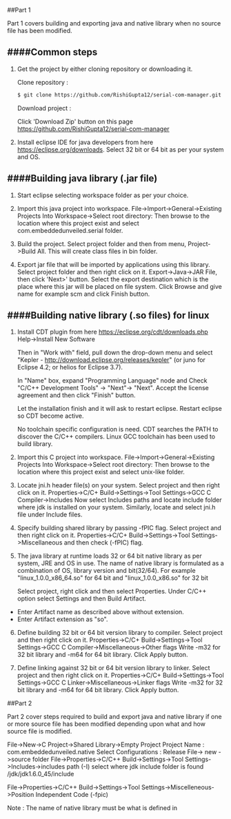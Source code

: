 ##Part 1

Part 1 covers building and exporting java and native library when no source file has been modified.

####Common steps
---

1. Get the project by either cloning repository or downloading it.

   Clone repository :
   ```sh
   $ git clone https://github.com/RishiGupta12/serial-com-manager.git
   ```
   Download project :
   
   Click 'Download Zip' button on this page https://github.com/RishiGupta12/serial-com-manager

2. Install eclipse IDE for java developers from here https://eclipse.org/downloads.
   Select 32 bit or 64 bit as per your system and OS.

####Building java library (.jar file)
---

1. Start eclipse selecting workspace folder as per your choice.

2. Import this java project into workspace.
   File->Import->General->Existing Projects Into Workspace->Select root directory:
   Then browse to the location where this project exist and select com.embeddedunveiled.serial folder.
   
3. Build the project.
   Select project folder and then from menu, Project->Build All.
   This will create class files in bin folder.
   
4. Export jar file that will be imported by applications using this library.
   Select project folder and then right click on it.
   Export->Java->JAR File, then click 'Next>' button.
   Select the export destination which is the place where this jar will be placed on file system.
   Click Browse and give name for example scm and click Finish button.

####Building native library (.so files) for linux
---

1. Install CDT plugin from here https://eclipse.org/cdt/downloads.php
   Help->Install New Software
   
   Then in "Work with" field, pull down the drop-down menu and select "Kepler - http://download.eclipse.org/releases/kepler" (or juno for Eclipse 4.2; or helios for Eclipse 3.7).
   
   In "Name" box, expand "Programming Language" node and Check "C/C++ Development Tools" -> "Next"-> "Next".
   Accept the license agreement and then click "Finish" button.
   
   Let the installation finish and it will ask to restart eclipse. Restart eclipse so CDT become active.
   
   No toolchain specific configuration is need. CDT searches the PATH to discover the C/C++ compilers.
   Linux GCC toolchain has been used to build library.

2. Import this C project into workspace.
   File->Import->General->Existing Projects Into Workspace->Select root directory:
   Then browse to the location where this project exist and select unix-like folder.
   
3. Locate jni.h header file(s) on your system.
   Select project and then right click on it.
   Properties->C/C+ Build->Settings->Tool Settings->GCC C Compiler->Includes
   Now select Includes paths and locate include folder where jdk is installed on your system.
   Similarly, locate and select jni.h file under Include files.
   
4. Specify building shared library by passing -fPIC flag.
   Select project and then right click on it.
   Properties->C/C+ Build->Settings->Tool Settings->Miscellaneous and then check (-fPIC) flag.
   
5. The java library at runtime loads 32 or 64 bit native library as per system, JRE and OS in use.
   The name of native library is formulated as a combination of OS, library version and bit(32/64).
   For example "linux_1.0.0_x86_64.so" for 64 bit and "linux_1.0.0_x86.so" for 32 bit
   
   Select project, right click and then select Properties. Under C/C++ option select Settings and
   then Build Artifact. 
  - Enter Artifact name as described above without extension.
  - Enter Artifact extension as "so".
   
6. Define building 32 bit or 64 bit version library to compiler.
   Select project and then right click on it.
   Properties->C/C+ Build->Settings->Tool Settings->GCC C Compiler->Miscellaneous->Other flags
   Write -m32 for 32 bit library and -m64 for 64 bit library.
   Click Apply button.
   
7. Define linking against 32 bit or 64 bit version library to linker.
   Select project and then right click on it.
   Properties->C/C+ Build->Settings->Tool Settings->GCC C Linker->Miscellaneous->Linker flags
   Write -m32 for 32 bit library and -m64 for 64 bit library.
   Click Apply button.
   
##Part 2

Part 2 cover steps required to build and export java and native library if one or more source file has been modified depending upon what and how source file is modified.

File->New->C Project->Shared Library->Empty Project
Project Name : com.embeddedunveiled.native
Select Configurations : Release
File-> new ->source folder
File->Properties->C/C++ Build->Settings->Tool Settings->Includes->includes path (-I)
select where jdk include folder is found <your-path>/jdk/jdk1.6.0_45/include

File->Properties->C/C++ Build->Settings->Tool Settings->Miscelleneous->Position Independent Code (-fpic)

Note : The name of native library must be what is defined in

































